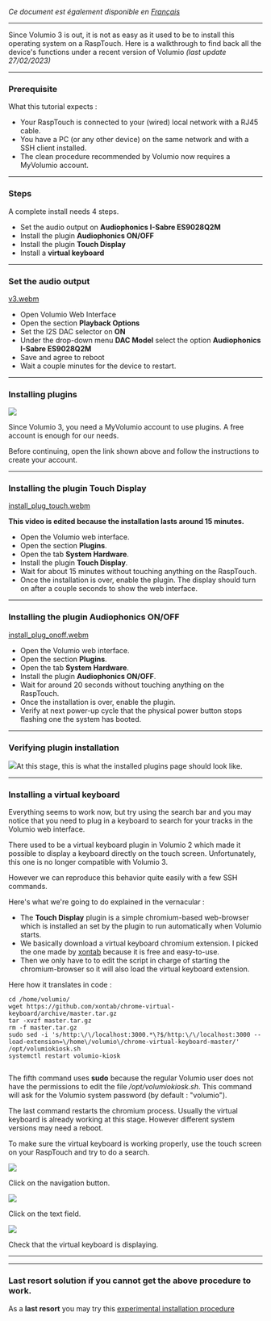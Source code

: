 *Ce document est également disponible en [Français](https://github.com/audiophonics/rasptouch_volumio3/blob/main/readme.fr.md)*

---

Since Volumio 3 is out, it is not as easy as it used to be to install this operating system on a RaspTouch. Here is a walkthrough to find back all the device's functions under a recent version of Volumio *(last update 27/02/2023)*

---

### Prerequisite

What this tutorial expects :

- Your RaspTouch is connected to your (wired) local network with a RJ45 cable.
- You have a PC (or any other device) on the same network and with a SSH client installed.
- The clean procedure recommended by Volumio now requires a MyVolumio account.

---

### Steps

A complete install needs 4 steps.

- Set the audio output on **Audiophonics I-Sabre ES9028Q2M**
- Install the plugin **Audiophonics ON/OFF**
- Install the plugin **Touch Display**
- Install a **virtual keyboard**

---

### Set the audio output

[v3.webm](https://user-images.githubusercontent.com/17196909/221600807-02cff53e-8563-437f-bbd8-a374be4bf305.webm)

- Open Volumio Web Interface
- Open the section **Playback Options**
- Set the I2S DAC selector on **ON**
- Under the drop-down menu **DAC Model** select the option **Audiophonics I-Sabre ES9028Q2M**
- Save and agree to reboot
- Wait a couple minutes for the device to restart.
 
---

### Installing plugins

 ![](https://www.audiophonics.fr/img/cms/Images/Blog/rasptouch_volumio_2023/account.jpg)

Since Volumio 3, you need a MyVolumio account to use plugins. A free account is enough for our needs.

Before continuing, open the link shown above and follow the instructions to create your account.

---

### Installing the plugin Touch Display

[install_plug_touch.webm](https://user-images.githubusercontent.com/17196909/221601003-36e21e7e-5f86-4767-984d-b7302654005e.webm)

   **This video is edited because the installation lasts around 15 minutes.**

- Open the Volumio web interface.
- Open the section **Plugins**.
- Open the tab **System Hardware**.
- Install the plugin **Touch Display**.
- Wait for about 15 minutes without touching anything on the RaspTouch.
- Once the installation is over, enable the plugin. The display should turn on after a couple seconds to show the web interface.
 
---

### Installing the plugin Audiophonics ON/OFF

[install_plug_onoff.webm](https://user-images.githubusercontent.com/17196909/221601317-113f8d25-94a0-4f31-adeb-a2accccdcf47.webm)

- Open the Volumio web interface.
- Open the section **Plugins**.
- Open the tab **System Hardware**.
- Install the plugin  **Audiophonics ON/OFF**.
- Wait for around 20 seconds without touching anything on the RaspTouch.
- Once the installation is over, enable the plugin.
- Verify at next power-up cycle that the physical power button stops flashing one the system has booted.
 
---

### Verifying plugin installation

 ![](https://www.audiophonics.fr/img/cms/Images/Blog/rasptouch_volumio_2023/plugins.jpg)At this stage, this is what the installed plugins page should look like.

---

### Installing a virtual keyboard

Everything seems to work now, but try using the search bar and you may notice that you need to plug in a keyboard to search for your tracks in the Volumio web interface.

There used to be a virtual keyboard plugin in Volumio 2 which made it possible to display a keyboard directly on the touch screen. Unfortunately, this one is no longer compatible with Volumio 3.

However we can reproduce this behavior quite easily with a few SSH commands.

Here's what we're going to do explained in the vernacular :

- The **Touch Display** plugin is a simple chromium-based web-browser which is installed an set by the plugin to run automatically when Volumio starts.
- We basically download a virtual keyboard chromium extension. I picked the one made by [xontab](https://github.com/xontab/chrome-virtual-keyboard) because it is free and easy-to-use.
- Then we only have to to edit the script in charge of starting the chromium-browser so it will also load the virtual keyboard extension.
 
Here how it translates in code :

 ```
cd /home/volumio/
wget https://github.com/xontab/chrome-virtual-keyboard/archive/master.tar.gz
tar -xvzf master.tar.gz
rm -f master.tar.gz
sudo sed -i 's/http:\/\/localhost:3000.*\?$/http:\/\/localhost:3000 --load-extension=\/home\/volumio\/chrome-virtual-keyboard-master/'  /opt/volumiokiosk.sh
systemctl restart volumio-kiosk
		
```

The fifth command uses **sudo** because the regular Volumio user does not have the permissions to edit the file */opt/volumiokiosk.sh*. This command will ask for the Volumio system password (by default : "volumio").

The last command restarts the chromium process. Usually the virtual keyboard is already working at this stage. However different system versions may need a reboot.

To make sure the virtual keyboard is working properly, use the touch screen on your RaspTouch and try to do a search.

![](https://www.audiophonics.fr/img/cms/Images/Blog/rasptouch_volumio_2023/keyboard_0.jpg)

Click on the navigation button.

![](https://www.audiophonics.fr/img/cms/Images/Blog/rasptouch_volumio_2023/keyboard_1.jpg)

Click on the text field.

![](https://www.audiophonics.fr/img/cms/Images/Blog/rasptouch_volumio_2023/keyboard_2.jpg)

Check that the virtual keyboard is displaying.

--- 

--- 

### Last resort solution if you cannot get the above procedure to work. 
As a **last resort** you may try this [experimental installation procedure](https://github.com/audiophonics/rasptouch_volumio3/tree/the_hacky_way)

